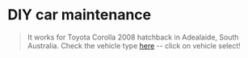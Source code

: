 # DIY car maintenance 

> It works for Toyota Corolla 2008 hatchback in Adealaide, South Australia. Check the vehicle type [here](https://www.supercheapauto.com.au) -- click on vehicle select!
